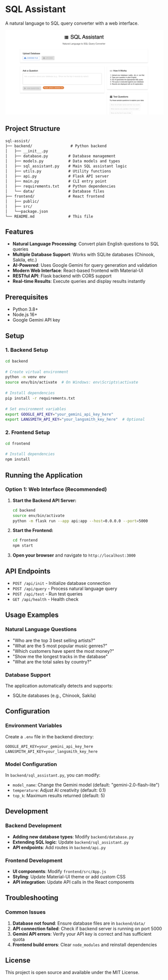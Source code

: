 # SQL Assistant

A natural language to SQL query converter with a web interface.

![web](screenshots/web.png)

## Project Structure

```
sql-assist/
├── backend/                 # Python backend
│   ├── __init__.py
│   ├── database.py         # Database management
│   ├── models.py           # Data models and types
│   ├── sql_assistant.py    # Main SQL assistant logic
│   ├── utils.py            # Utility functions
│   ├── api.py              # Flask API server
│   ├── main.py             # CLI entry point
│   ├── requirements.txt    # Python dependencies
│   └── data/               # Database files
├── frontend/               # React frontend
│   ├── public/
│   ├── src/
│   └──package.json
└── README.md               # This file
```

## Features

- **Natural Language Processing**: Convert plain English questions to SQL queries
- **Multiple Database Support**: Works with SQLite databases (Chinook, Sakila, etc.)
- **AI-Powered**: Uses Google Gemini for query generation and validation
- **Modern Web Interface**: React-based frontend with Material-UI
- **RESTful API**: Flask backend with CORS support
- **Real-time Results**: Execute queries and display results instantly

## Prerequisites

- Python 3.8+
- Node.js 16+
- Google Gemini API key

## Setup

### 1. Backend Setup

```bash
cd backend

# Create virtual environment
python -m venv env
source env/bin/activate  # On Windows: env\Scripts\activate

# Install dependencies
pip install -r requirements.txt

# Set environment variables
export GOOGLE_API_KEY="your_gemini_api_key_here"
export LANGSMITH_API_KEY="your_langsmith_key_here"  # Optional
```

### 2. Frontend Setup

```bash
cd frontend

# Install dependencies
npm install
```

## Running the Application

### Option 1: Web Interface (Recommended)

1. **Start the Backend API Server:**

   ```bash
   cd backend
   source env/bin/activate
   python -m flask run --app api:app --host=0.0.0.0 --port=5000
   ```

2. **Start the Frontend:**

   ```bash
   cd frontend
   npm start
   ```

3. **Open your browser** and navigate to `http://localhost:3000`

## API Endpoints

- `POST /api/init` - Initialize database connection
- `POST /api/query` - Process natural language query
- `POST /api/test` - Run test queries
- `GET /api/health` - Health check

## Usage Examples

### Natural Language Questions

- "Who are the top 3 best selling artists?"
- "What are the 5 most popular music genres?"
- "Which customers have spent the most money?"
- "Show me the longest tracks in the database"
- "What are the total sales by country?"

### Database Support

The application automatically detects and supports:

- SQLite databases (e.g., Chinook, Sakila)

## Configuration

### Environment Variables

Create a `.env` file in the backend directory:

```env
GOOGLE_API_KEY=your_gemini_api_key_here
LANGSMITH_API_KEY=your_langsmith_key_here
```

### Model Configuration

In `backend/sql_assistant.py`, you can modify:

- `model_name`: Change the Gemini model (default: "gemini-2.0-flash-lite")
- `temperature`: Adjust AI creativity (default: 0.1)
- `top_k`: Maximum results returned (default: 5)

## Development

### Backend Development

- **Adding new database types**: Modify `backend/database.py`
- **Extending SQL logic**: Update `backend/sql_assistant.py`
- **API endpoints**: Add routes in `backend/api.py`

### Frontend Development

- **UI components**: Modify `frontend/src/App.js`
- **Styling**: Update Material-UI theme or add custom CSS
- **API integration**: Update API calls in the React components

## Troubleshooting

### Common Issues

1. **Database not found**: Ensure database files are in `backend/data/`
2. **API connection failed**: Check if backend server is running on port 5000
3. **Gemini API errors**: Verify your API key is correct and has sufficient quota
4. **Frontend build errors**: Clear `node_modules` and reinstall dependencies

## License

This project is open source and available under the MIT License.
